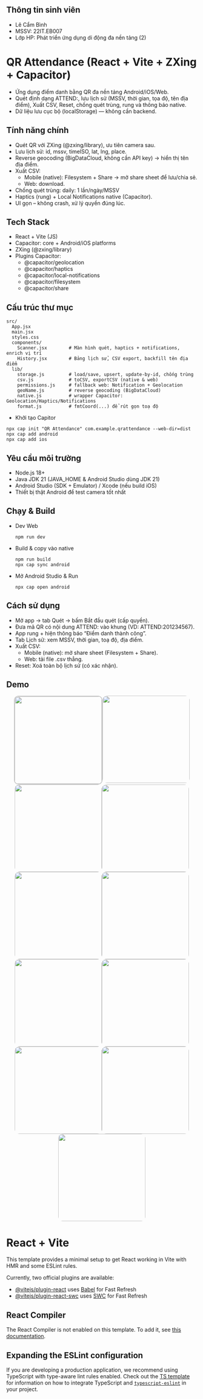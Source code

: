 ## Thông tin sinh viên
- Lê Cẩm Bình
- MSSV: 22IT.EB007
- Lớp HP: Phát triển ứng dụng di động đa nền tảng (2)

# QR Attendance (React + Vite + ZXing + Capacitor)
- Ứng dụng điểm danh bằng QR đa nền tảng Android/iOS/Web.
- Quét định dạng ATTEND:<MSSV>, lưu lịch sử (MSSV, thời gian, tọa độ, tên địa điểm), Xuất CSV, Reset, chống quét trùng, rung và thông báo native.
- Dữ liệu lưu cục bộ (localStorage) — không cần backend.

## Tính năng chính
- Quét QR với ZXing (@zxing/library), ưu tiên camera sau.
- Lưu lịch sử: id, mssv, timeISO, lat, lng, place.
- Reverse geocoding (BigDataCloud, không cần API key) → hiển thị tên địa điểm.
- Xuất CSV:
  - Mobile (native): Filesystem + Share → mở share sheet để lưu/chia sẻ.
  - Web: download.
- Chống quét trùng: daily: 1 lần/ngày/MSSV
- Haptics (rung) + Local Notifications native (Capacitor).
- UI gọn – không crash, xử lý quyền đúng lúc.

## Tech Stack
- React + Vite (JS)
- Capacitor: core + Android/iOS platforms
- ZXing (@zxing/library)
- Plugins Capacitor:
  - @capacitor/geolocation
  - @capacitor/haptics
  - @capacitor/local-notifications
  - @capacitor/filesystem
  - @capacitor/share

## Cấu trúc thư mục
```
src/
  App.jsx
  main.jsx
  styles.css
  components/
    Scanner.jsx        # Màn hình quét, haptics + notifications, enrich vị trí
    History.jsx        # Bảng lịch sử, CSV export, backfill tên địa điểm
  lib/
    storage.js         # load/save, upsert, update-by-id, chống trùng
    csv.js             # toCSV, exportCSV (native & web)
    permissions.js     # fallback web: Notification + Geolocation
    geoName.js         # reverse geocoding (BigDataCloud)
    native.js          # wrapper Capacitor: Geolocation/Haptics/Notifications
    format.js          # fmtCoord(...) để rút gọn toạ độ
```
- Khởi tạo Capitor
```
npx cap init "QR Attendance" com.example.qrattendance --web-dir=dist
npx cap add android
npx cap add ios
```

## Yêu cầu môi trường
- Node.js 18+
- Java JDK 21 (JAVA_HOME & Android Studio dùng JDK 21)
- Android Studio (SDK + Emulator) / Xcode (nếu build iOS)
- Thiết bị thật Android để test camera tốt nhất

## Chạy & Build
- Dev Web
  ```
  npm run dev
  ```
- Build & copy vào native
  ```
  npm run build
  npx cap sync android
  ```
- Mở Android Studio & Run
  ```
  npx cap open android
  ```
## Cách sử dụng
- Mở app → tab Quét → bấm Bắt đầu quét (cấp quyền).
- Đưa mã QR có nội dung ATTEND:<MSSV> vào khung (VD: ATTEND:201234567).
- App rung + hiện thông báo “Điểm danh thành công”.
- Tab Lịch sử: xem MSSV, thời gian, toạ độ, địa điểm.
- Xuất CSV:
  - Mobile (native): mở share sheet (Filesystem + Share).
  - Web: tải file .csv thẳng.
- Reset: Xoá toàn bộ lịch sử (có xác nhận).

## Demo
<p align="center" style="max-width:1000px;margin:0 auto;display:flex;flex-wrap:wrap;justify-content:center;">
  <img src="./public/img_10.png" style="width:230px;max-width:100%;height:auto;border-radius:12px;border:2px solid #ccc;" loading="lazy" decoding="async">
  <img src="./public/img_9.png" style="width:230px;max-width:100%;height:auto;border-radius:12px;" loading="lazy" decoding="async">
  <img src="./public/img_1.png" style="width:230px;max-width:100%;height:auto;border-radius:12px;" loading="lazy" decoding="async">
  <img src="./public/img_2.png" style="width:230px;max-width:100%;height:auto;border-radius:12px;" loading="lazy" decoding="async">
  <img src="./public/img_3.png" style="width:230px;max-width:100%;height:auto;border-radius:12px;" loading="lazy" decoding="async">
  <img src="./public/img_4.png" style="width:230px;max-width:100%;height:auto;border-radius:12px;" loading="lazy" decoding="async">
  <img src="./public/img_5.png" style="width:230px;max-width:100%;height:auto;border-radius:12px;" loading="lazy" decoding="async">
  <img src="./public/img_6.png" style="width:230px;max-width:100%;height:auto;border-radius:12px;" loading="lazy" decoding="async">
  <img src="./public/img_7.png" style="width:230px;max-width:100%;height:auto;border-radius:12px;" loading="lazy" decoding="async">
  <img src="./public/img_8.png" style="width:230px;max-width:100%;height:auto;border-radius:12px;" loading="lazy" decoding="async">
  <img src="./public/img.png" style="width:230px;max-width:100%;height:auto;border-radius:12px;" loading="lazy" decoding="async">
</p>

# React + Vite

This template provides a minimal setup to get React working in Vite with HMR and some ESLint rules.

Currently, two official plugins are available:

- [@vitejs/plugin-react](https://github.com/vitejs/vite-plugin-react/blob/main/packages/plugin-react) uses [Babel](https://babeljs.io/) for Fast Refresh
- [@vitejs/plugin-react-swc](https://github.com/vitejs/vite-plugin-react/blob/main/packages/plugin-react-swc) uses [SWC](https://swc.rs/) for Fast Refresh

## React Compiler

The React Compiler is not enabled on this template. To add it, see [this documentation](https://react.dev/learn/react-compiler/installation).

## Expanding the ESLint configuration

If you are developing a production application, we recommend using TypeScript with type-aware lint rules enabled. Check out the [TS template](https://github.com/vitejs/vite/tree/main/packages/create-vite/template-react-ts) for information on how to integrate TypeScript and [`typescript-eslint`](https://typescript-eslint.io) in your project.
